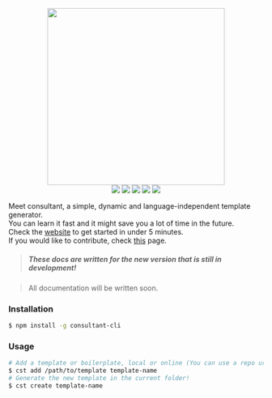 <p align="center">
  <img src="http://i.imgur.com/RL2kYyg.png" width="350"><br />
  <img src="https://img.shields.io/badge/status-beta-16a085.svg">
  <img src="https://travis-ci.org/Jense5/consultant.svg?branch=master">
  <img src="https://img.shields.io/npm/v/consultant-cli.svg">
  <img src="https://img.shields.io/badge/%20%20%F0%9F%93%A6%F0%9F%9A%80-semantic--release-e10079.svg">
  <img src="https://img.shields.io/npm/l/consultant-cli.svg">
</p>

Meet consultant, a simple, dynamic and language-independent template generator.  
You can learn it fast and it might save you a lot of time in the future.  
Check the [website](http://jense5.github.io/consultant) to get started in under 5 minutes.  
If you would like to contribute, check [this](https://github.com/Jense5/consultant/blob/master/CONTRIBUTING.md) page.

> ##### These docs are written for the new version that is still in development!

> All documentation will be written soon.

### Installation

```sh
$ npm install -g consultant-cli
```

### Usage

```sh
# Add a template or boilerplate, local or online (You can use a repo url).
$ cst add /path/to/template template-name
# Generate the new template in the current folder!
$ cst create template-name
```
